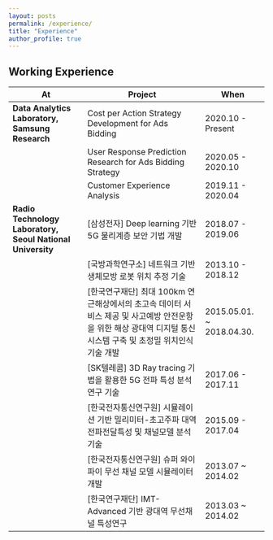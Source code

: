 ```yaml
---
layout: posts
permalink: /experience/
title: "Experience"
author_profile: true
---
```


## Working Experience

| **At**                                                     | **Project**                                                                                                                                                     | **When**                  |
| ---------------------------------------------------------- | --------------------------------------------------------------------------------------------------------------------------------------------------------------- | ------------------------- |
| **Data Analytics Laboratory, Samsung Research**            | Cost per Action Strategy Development for Ads Bidding                                                                                                            | 2020.10 - Present         |
|                                                            | User Response Prediction Research for Ads Bidding Strategy                                                                                                      | 2020.05 - 2020.10         |
|                                                            | Customer Experience Analysis                                                                                                                                    | 2019.11 - 2020.04         |
| **Radio Technology Laboratory, Seoul National University** | [삼성전자] Deep learning 기반 5G 물리계층 보안 기법 개발                                                                                                        | 2018.07 - 2019.06         |
|                                                            | [국방과학연구소] 네트워크 기반 생체모방 로봇 위치 추정 기술                                                                                                     | 2013.10 - 2018.12         |
|                                                            | [한국연구재단] 최대 100km 연근해상에서의 초고속 데이터 서비스 제공 및 사고예방 안전운항을 위한 해상 광대역 디지털 통신 시스템 구축 및 초정밀 위치인식 기술 개발 | 2015.05.01. ~ 2018.04.30. |
|                                                            | [SK텔레콤] 3D Ray tracing 기법을 활용한 5G 전파 특성 분석 연구 기술                                                                                             | 2017.06 - 2017.11         |
|                                                            | [한국전자통신연구원] 시뮬레이션 기반 밀리미터-초고주파 대역 전파전달특성 및 채널모델 분석 기술                                                                  | 2015.09 - 2017.04         |
|                                                            | [한국전자통신연구원] 슈퍼 와이파이 무선 채널 모델 시뮬레이터 개발                                                                                               | 2013.07 ~ 2014.02         |
|                                                            | [한국연구재단] IMT-Advanced 기반 광대역 무선채널 특성연구                                                                                                       | 2013.03 ~ 2014.02         |



